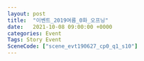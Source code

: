 ```yaml
---
layout: post
title:  "이벤트_2019여름_0화_오프닝"
date:   2021-10-08 09:00:00 +0000
categories: Event
Tags: Story Event
SceneCode: ["scene_evt190627_cp0_q1_s10"]
---
```

